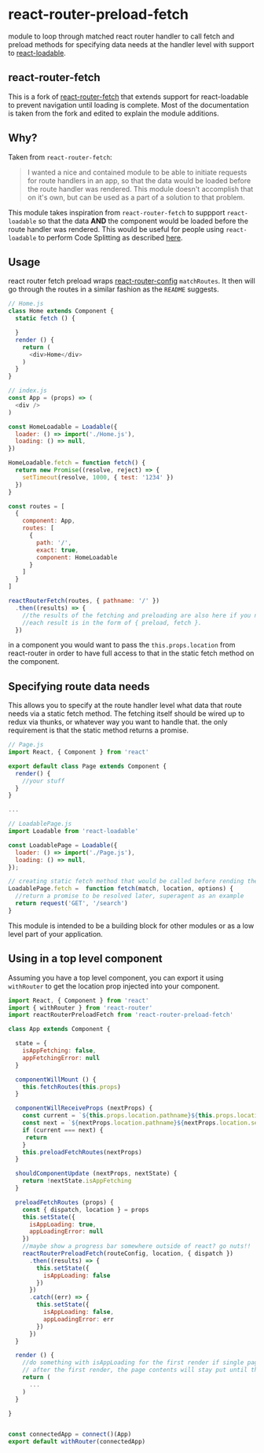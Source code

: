 react-router-preload-fetch
=====================
module to loop through matched react router handler to call fetch and preload methods for specifying data needs at the handler level with support to [react-loadable](https://github.com/jamiebuilds/react-loadable).

<!--
[![Dependency Status](https://david-dm.org/kellyrmilligan/react-router-fetch.svg)](https://david-dm.org/kellyrmilligan/react-router-fetch)
[![Build Status](https://travis-ci.org/kellyrmilligan/react-router-fetch.svg?branch=master)](https://travis-ci.org/kellyrmilligan/react-router-fetch)
[![Coverage Status](https://coveralls.io/repos/github/kellyrmilligan/react-router-fetch/badge.svg?branch=master)](https://coveralls.io/github/kellyrmilligan/react-router-fetch?branch=master)
-->

## react-router-fetch
This is a fork of [react-router-fetch](https://github.com/kellyrmilligan/react-router-fetch) that extends support for react-loadable to prevent navigation until loading is complete.
Most of the documentation is taken from the fork and edited to explain the module additions.

## Why?
Taken from `react-router-fetch`:
> I wanted a nice and contained module to be able to initiate requests for route handlers in an app, so that the data would be loaded before the route handler was rendered. This module doesn't accomplish that on it's own, but can be used as a part of a solution to that problem.

This module takes inspiration from `react-router-fetch` to suppport `react-loadable` so that the data **AND** the component would be loaded before the route handler was rendered.
This would be useful for people using `react-loadable` to perform Code Splitting as described [here](https://reacttraining.com/react-router/web/guides/code-splitting).


## Usage
react router fetch preload wraps [react-router-config](https://www.npmjs.com/package/react-router-config) `matchRoutes`. It then will go through the routes in a similar fashion as the `README` suggests.
```js
// Home.js
class Home extends Component {
  static fetch () {

  }
  render () {
    return (
      <div>Home</div>
    )
  }
}

// index.js
const App = (props) => (
  <div />
)

const HomeLoadable = Loadable({
  loader: () => import('./Home.js'),
  loading: () => null,
})

HomeLoadable.fetch = function fetch() {
  return new Promise((resolve, reject) => {
    setTimeout(resolve, 1000, { test: '1234' })
  })
}

const routes = [
  {
    component: App,
    routes: [
      {
        path: '/',
        exact: true,
        component: HomeLoadable
      }
    ]
  }
]

reactRouterFetch(routes, { pathname: '/' })
  .then((results) => {
    //the results of the fetching and preloading are also here if you need them.
    //each result is in the form of { preload, fetch }.
  })
```

in a component you would want to pass the `this.props.location` from react-router in order to have full access to that in the static fetch method on the component.


## Specifying route data needs
This allows you to specify at the route handler level what data that route needs via a static fetch method. The fetching itself should be wired up to redux via thunks, or whatever way you want to handle that. the only requirement is that the static method returns a promise.

```js
// Page.js
import React, { Component } from 'react'

export default class Page extends Component {
  render() {
    //your stuff
  }
}

...

// LoadablePage.js
import Loadable from 'react-loadable'

const LoadablePage = Loadable({
  loader: () => import('./Page.js'),
  loading: () => null,
});

// creating static fetch method that would be called before rending the route.
LoadablePage.fetch =  function fetch(match, location, options) {
  //return a promise to be resolved later, superagent as an example
  return request('GET', '/search')
}

```

This module is intended to be a building block for other modules or as a low level part of your application.

## Using in a top level component
Assuming you have a top level component, you can export it using `withRouter` to get the location prop injected into your component.

```js
import React, { Component } from 'react'
import { withRouter } from 'react-router'
import reactRouterPreloadFetch from 'react-router-preload-fetch'

class App extends Component {

  state = {
    isAppFetching: false,
    appFetchingError: null
  }

  componentWillMount () {
    this.fetchRoutes(this.props)
  }

  componentWillReceiveProps (nextProps) {
    const current = `${this.props.location.pathname}${this.props.location.search}`
    const next = `${nextProps.location.pathname}${nextProps.location.search}`
    if (current === next) {
     return
    }
    this.preloadFetchRoutes(nextProps)
  }

  shouldComponentUpdate (nextProps, nextState) {
    return !nextState.isAppFetching
  }

  preloadFetchRoutes (props) {
    const { dispatch, location } = props
    this.setState({
      isAppLoading: true,
      appLoadingError: null
    })
    //maybe show a progress bar somewhere outside of react? go nuts!!
    reactRouterPreloadFetch(routeConfig, location, { dispatch })
      .then((results) => {
        this.setState({
          isAppLoading: false
        })
      })
      .catch((err) => {
        this.setState({
          isAppLoading: false,
          appLoadingError: err
        })
      })
  }

  render () {
    //do something with isAppLoading for the first render if single page app.
    // after the first render, the page contents will stay put until the next route's component and data is ready to go, so you'll have to do something outside of this.
    return (
      ...
    )
  }

}


const connectedApp = connect()(App)
export default withRouter(connectedApp)

```
